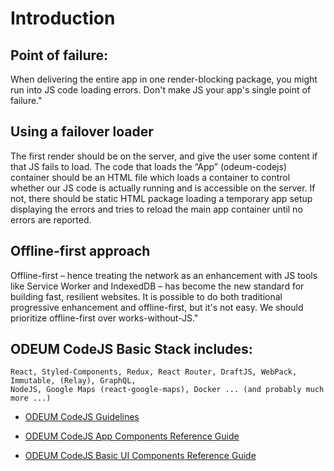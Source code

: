 # Introduction

## Point of failure:

When delivering the entire app in one render-blocking package, you might run into JS code loading errors. Don't make JS your app's single point of failure."

## Using a failover loader
The first render should be on the server, and give the user some content if that JS fails to load. The code that loads the “App” (odeum-codejs) container should be an HTML file which loads a container to control whether our JS code is actually running and is accessible on the server. If not, there should be static HTML package loading a temporary app setup displaying the errors and tries to reload the main app container until no errors are reported.

## Offline-first approach
Offline-first – hence treating the network as an enhancement with JS tools like Service Worker and IndexedDB – has become the new standard for building fast, resilient websites. It is possible to do both traditional progressive enhancement and offline-first, but it's not easy. We should prioritize offline-first over works-without-JS."

## ODEUM CodeJS Basic Stack includes:

```
React, Styled-Components, Redux, React Router, DraftJS, WebPack, Immutable, (Relay), GraphQL, 
NodeJS, Google Maps (react-google-maps), Docker ... (and probably much more ...)
```

* <a href="./Guidelines.md" target="_blank">ODEUM CodeJS Guidelines</a>

* <a href="./AppComponents.md" target="_blank">ODEUM CodeJS App Components Reference Guide</a>

* <a href="./BasicUIComponents.md" target="_blank">ODEUM CodeJS Basic UI Components Reference Guide</a>
